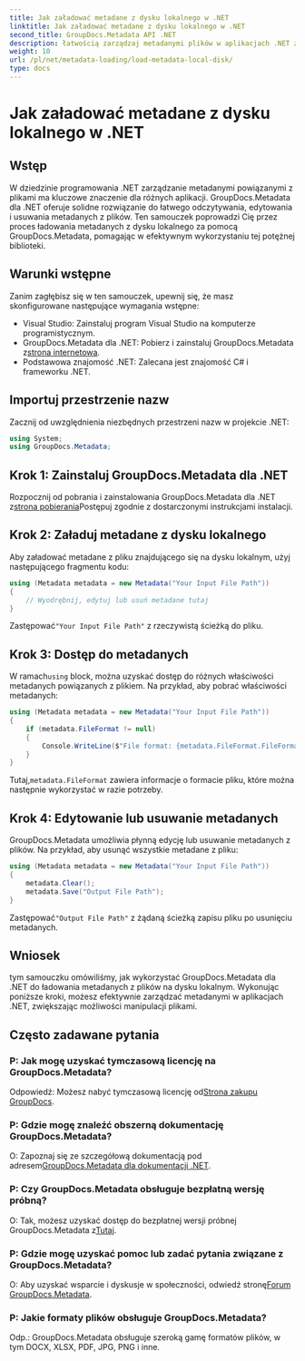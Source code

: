 ```yaml
---
title: Jak załadować metadane z dysku lokalnego w .NET
linktitle: Jak załadować metadane z dysku lokalnego w .NET
second_title: GroupDocs.Metadata API .NET
description: łatwością zarządzaj metadanymi plików w aplikacjach .NET za pomocą GroupDocs.Metadata, zapewniającego ulepszone możliwości manipulowania plikami.
weight: 10
url: /pl/net/metadata-loading/load-metadata-local-disk/
type: docs
---
```

# Jak załadować metadane z dysku lokalnego w .NET

## Wstęp
W dziedzinie programowania .NET zarządzanie metadanymi powiązanymi z plikami ma kluczowe znaczenie dla różnych aplikacji. GroupDocs.Metadata dla .NET oferuje solidne rozwiązanie do łatwego odczytywania, edytowania i usuwania metadanych z plików. Ten samouczek poprowadzi Cię przez proces ładowania metadanych z dysku lokalnego za pomocą GroupDocs.Metadata, pomagając w efektywnym wykorzystaniu tej potężnej biblioteki.
## Warunki wstępne
Zanim zagłębisz się w ten samouczek, upewnij się, że masz skonfigurowane następujące wymagania wstępne:
- Visual Studio: Zainstaluj program Visual Studio na komputerze programistycznym.
-  GroupDocs.Metadata dla .NET: Pobierz i zainstaluj GroupDocs.Metadata z[strona internetowa](https://releases.groupdocs.com/metadata/net/).
- Podstawowa znajomość .NET: Zalecana jest znajomość C# i frameworku .NET.

## Importuj przestrzenie nazw
Zacznij od uwzględnienia niezbędnych przestrzeni nazw w projekcie .NET:
```csharp
using System;
using GroupDocs.Metadata;
```
## Krok 1: Zainstaluj GroupDocs.Metadata dla .NET
 Rozpocznij od pobrania i zainstalowania GroupDocs.Metadata dla .NET z[strona pobierania](https://releases.groupdocs.com/metadata/net/)Postępuj zgodnie z dostarczonymi instrukcjami instalacji.
## Krok 2: Załaduj metadane z dysku lokalnego
Aby załadować metadane z pliku znajdującego się na dysku lokalnym, użyj następującego fragmentu kodu:
```csharp
using (Metadata metadata = new Metadata("Your Input File Path"))
{
    // Wyodrębnij, edytuj lub usuń metadane tutaj
}
```
 Zastępować`"Your Input File Path"` z rzeczywistą ścieżką do pliku.
## Krok 3: Dostęp do metadanych
 W ramach`using` block, można uzyskać dostęp do różnych właściwości metadanych powiązanych z plikiem. Na przykład, aby pobrać właściwości metadanych:
```csharp
using (Metadata metadata = new Metadata("Your Input File Path"))
{
    if (metadata.FileFormat != null)
    {
        Console.WriteLine($"File format: {metadata.FileFormat.FileFormatType}");
    }
}
```
 Tutaj,`metadata.FileFormat` zawiera informacje o formacie pliku, które można następnie wykorzystać w razie potrzeby.
## Krok 4: Edytowanie lub usuwanie metadanych
GroupDocs.Metadata umożliwia płynną edycję lub usuwanie metadanych z plików. Na przykład, aby usunąć wszystkie metadane z pliku:
```csharp
using (Metadata metadata = new Metadata("Your Input File Path"))
{
    metadata.Clear();
    metadata.Save("Output File Path");
}
```
 Zastępować`"Output File Path"` z żądaną ścieżką zapisu pliku po usunięciu metadanych.

## Wniosek
tym samouczku omówiliśmy, jak wykorzystać GroupDocs.Metadata dla .NET do ładowania metadanych z plików na dysku lokalnym. Wykonując poniższe kroki, możesz efektywnie zarządzać metadanymi w aplikacjach .NET, zwiększając możliwości manipulacji plikami.

## Często zadawane pytania
### P: Jak mogę uzyskać tymczasową licencję na GroupDocs.Metadata?
 Odpowiedź: Możesz nabyć tymczasową licencję od[Strona zakupu GroupDocs](https://purchase.groupdocs.com/temporary-license/).
### P: Gdzie mogę znaleźć obszerną dokumentację GroupDocs.Metadata?
 O: Zapoznaj się ze szczegółową dokumentacją pod adresem[GroupDocs.Metadata dla dokumentacji .NET](https://tutorials.groupdocs.com/metadata/net/).
### P: Czy GroupDocs.Metadata obsługuje bezpłatną wersję próbną?
 O: Tak, możesz uzyskać dostęp do bezpłatnej wersji próbnej GroupDocs.Metadata z[Tutaj](https://releases.groupdocs.com/).
### P: Gdzie mogę uzyskać pomoc lub zadać pytania związane z GroupDocs.Metadata?
 O: Aby uzyskać wsparcie i dyskusje w społeczności, odwiedź stronę[Forum GroupDocs.Metadata](https://forum.groupdocs.com/c/metadata/14).
### P: Jakie formaty plików obsługuje GroupDocs.Metadata?
Odp.: GroupDocs.Metadata obsługuje szeroką gamę formatów plików, w tym DOCX, XLSX, PDF, JPG, PNG i inne.